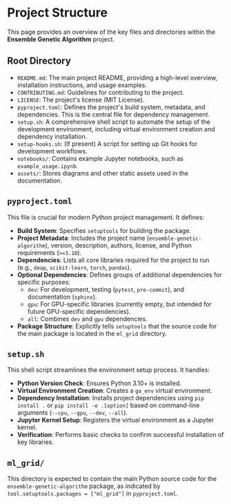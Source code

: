 # Project Structure

This page provides an overview of the key files and directories within the **Ensemble Genetic Algorithm** project.

## Root Directory

-   `README.md`: The main project README, providing a high-level overview, installation instructions, and usage examples.
-   `CONTRIBUTING.md`: Guidelines for contributing to the project.
-   `LICENSE`: The project's license (MIT License).
-   `pyproject.toml`: Defines the project's build system, metadata, and dependencies. This is the central file for dependency management.
-   `setup.sh`: A comprehensive shell script to automate the setup of the development environment, including virtual environment creation and dependency installation.
-   `setup-hooks.sh`: (If present) A script for setting up Git hooks for development workflows.
-   `notebooks/`: Contains example Jupyter notebooks, such as `example_usage.ipynb`.
-   `assets/`: Stores diagrams and other static assets used in the documentation.

## `pyproject.toml`

This file is crucial for modern Python project management. It defines:

-   **Build System**: Specifies `setuptools` for building the package.
-   **Project Metadata**: Includes the project name (`ensemble-genetic-algorithm`), version, description, authors, license, and Python requirements (`>=3.10`).
-   **Dependencies**: Lists all core libraries required for the project to run (e.g., `deap`, `scikit-learn`, `torch`, `pandas`).
-   **Optional Dependencies**: Defines groups of additional dependencies for specific purposes:
    -   `dev`: For development, testing (`pytest`, `pre-commit`), and documentation (`sphinx`).
    -   `gpu`: For GPU-specific libraries (currently empty, but intended for future GPU-specific dependencies).
    -   `all`: Combines `dev` and `gpu` dependencies.
-   **Package Structure**: Explicitly tells `setuptools` that the source code for the main package is located in the `ml_grid` directory.

## `setup.sh`

This shell script streamlines the environment setup process. It handles:

-   **Python Version Check**: Ensures Python 3.10+ is installed.
-   **Virtual Environment Creation**: Creates a `ga_env` virtual environment.
-   **Dependency Installation**: Installs project dependencies using `pip install .` or `pip install -e .[option]` based on command-line arguments (`--cpu`, `--gpu`, `--dev`, `--all`).
-   **Jupyter Kernel Setup**: Registers the virtual environment as a Jupyter kernel.
-   **Verification**: Performs basic checks to confirm successful installation of key libraries.

## `ml_grid/`

This directory is expected to contain the main Python source code for the `ensemble-genetic-algorithm` package, as indicated by `tool.setuptools.packages = ["ml_grid"]` in `pyproject.toml`.